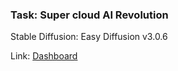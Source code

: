 ### Task: Super cloud AI Revolution

Stable Diffusion: Easy Diffusion v3.0.6

Link: [Dashboard](http://lvkfjd5mk99v1en1rrpdqd4jc8.ingress.pcgameservers.freeddns.org)
